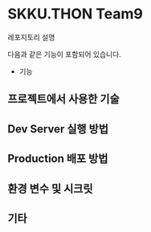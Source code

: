 # SKKU.THON Team9

레포지토리 설명

다음과 같은 기능이 포함되어 있습니다. 
- 기능

## 프로젝트에서 사용한 기술 

## Dev Server 실행 방법

## Production 배포 방법

## 환경 변수 및 시크릿

## 기타
